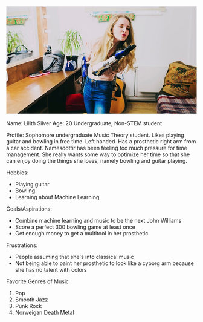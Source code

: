 <img src="./user-img/Lilith-Silver.png">

Name: Lilith Silver
Age: 20
Undergraduate, Non-STEM student

Profile: Sophomore undergraduate Music Theory student. Likes playing guitar and bowling in free time. Left handed. Has a prosthetic right arm from a car accident. Namesdottir has been feeling too much pressure for time management. She really wants some way to optimize her time so that she can enjoy doing the things she loves, namely bowling and guitar playing.

Hobbies: 
- Playing guitar
- Bowling
- Learning about Machine Learning

Goals/Aspirations:
- Combine machine learning and music to be the next John Williams
- Score a perfect 300 bowling game at least once
- Get enough money to get a multitool in her prosthetic

Frustrations:
- People assuming that she's into classical music
- Not being able to paint her prosthetic to look like a cyborg arm because she has no talent with colors

Favorite Genres of Music
1. Pop
2. Smooth Jazz
3. Punk Rock
4. Norweigan Death Metal
